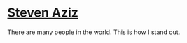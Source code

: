 # [Steven Aziz](https://www.stevenaziz.com)
There are many people in the world. This is how I stand out.
